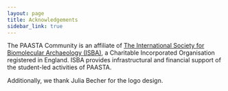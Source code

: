 ```yaml
---
layout: page
title: Acknowledgements
sidebar_link: true
---
```


The PAASTA Community is an affiliate of [The International Society for Biomolecular Archaeology (ISBA)](https://isbarch.org), a Charitable Incorporated Organisation registered in England. ISBA provides infrastructural and financial support of the student-led activities of PAASTA.

Additionally, we thank Julia Becher for the logo design.
